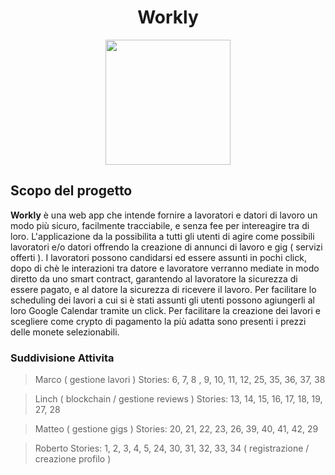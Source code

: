 <h1 align="center">
	Workly
</h1>

<p align="center">
  <img  src="https://raw.githubusercontent.com/lollo765/communitywork/master/app/assets/images/Workly_Logo.png?token=GHSAT0AAAAAABI3BO2P35VP6XVYGAZWLU3OYVUQV3A" width="200">
</p>

## Scopo del progetto
**Workly** è una web app che intende fornire a lavoratori e datori di lavoro un modo più sicuro, facilmente tracciabile, e senza fee per intereagire tra di loro.
L'applicazione da la possibilita a tutti gli utenti di agire come possibili lavoratori e/o datori offrendo la creazione di annunci di lavoro e gig ( servizi offerti ).
I lavoratori possono candidarsi ed essere assunti in pochi click, dopo di chè le interazioni tra datore e lavoratore verranno
mediate in modo diretto da uno smart contract, garantendo al lavoratore la sicurezza di essere pagato, e al datore la sicurezza di ricevere il lavoro.
Per facilitare lo scheduling dei lavori a cui si è stati assunti gli utenti possono agiungerli al loro Google Calendar tramite un click.
Per facilitare la creazione dei lavori e scegliere come crypto di pagamento la più adatta sono presenti i prezzi delle monete selezionabili.

### Suddivisione Attivita

> Marco ( gestione lavori )
Stories: 6, 7, 8 , 9, 10, 11, 12, 25, 35, 36, 37, 38

> Linch ( blockchain / gestione reviews )
Stories: 13, 14, 15, 16, 17, 18, 19, 27, 28

> Matteo ( gestione gigs )
Stories: 20, 21, 22, 23, 26, 39, 40, 41, 42, 29

> Roberto
Stories: 1, 2, 3, 4, 5, 24, 30, 31, 32, 33, 34 ( registrazione / creazione profilo )